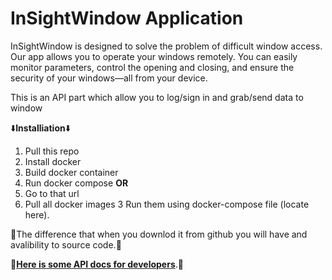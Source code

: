 <h1>InSightWindow Application</h1>

InSightWindow is designed to solve the problem of difficult window access. Our app allows you to operate your windows remotely. You can easily monitor parameters, control the opening and closing, and ensure the security of your windows—all from your device.

This is an API part which allow you to log/sign in and grab/send data to window

⬇️<strong>Installiation</strong>⬇️
1. Pull this repo
2. Install docker
3. Build docker container 
4. Run docker compose 
<strong>OR</strong>
1. Go to that url
2. Pull all docker images
3 Run them using docker-compose file (locate here).

📌The difference that when you downlod it from github you will have and avalibility to source code.📌


📑<strong>[Here is some API docs for developers][api-docs]</strong>.📑<br>

[api-docs]: https://github.com/arsenpaw/InSightWindow-App/blob/master/API-DOCS.md




